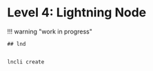 # Level 4: Lightning Node


!!! warning "work in progress"

<!--
https://stopanddecrypt.medium.com/a-complete-beginners-guide-to-installing-a-lightning-node-on-linux-2021-edition-ece227cfc35d
-->
```
## lnd


lncli create

```

